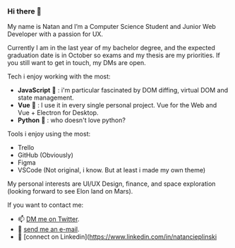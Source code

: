 ### Hi there 👋

My name is Natan and I’m a Computer Science Student and Junior Web Developer with a passion for UX.

Currently I am in the last year of my bachelor degree, and the expected graduation date is in October so exams and my thesis are my priorities. If you still want to get in touch, my DMs are open.

Tech i enjoy working with the most: 
- **JavaScript** 💛 : i'm particular fascinated by DOM diffing, virtual DOM and state management. 
- **Vue** 💚 : I use it in every single personal project. Vue for the Web and Vue + Electron for Desktop.
- **Python** 💙 : who doesn't love python?


Tools i enjoy using the most:
- Trello
- GitHub (Obviously)
- Figma
- VSCode (Not original, i know. But at least i made my own theme)

My personal interests are UI/UX Design, finance, and space exploration (looking forward to see Elon land on Mars). 

If you want to contact me:
- 📫 [DM me on Twitter](https://twitter.com/NatanCieplinski).   
- 📩 [send me an e-mail](natan.cieplinski.developer@gmail.com).
- 👤 [connect on Linkedin](https://www.linkedin.com/in/natancieplinski
